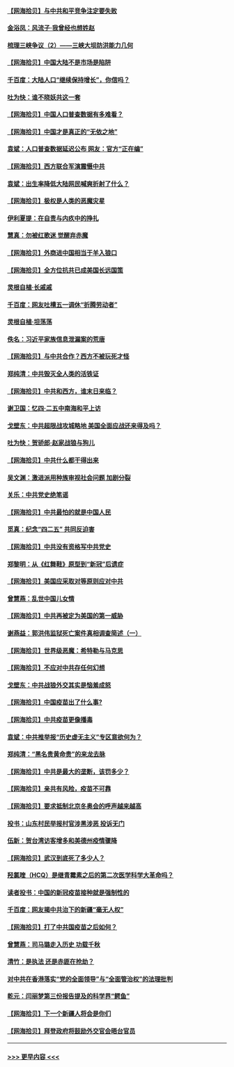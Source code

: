 #### [【网海拾贝】与中共和平竞争注定要失败](../pages/nsc993/n12923326.md?t=05051452) 
#### [金浴凤：风流子‧我曾经也想姓赵](../pages/nsc993/n12920911.md?t=05051452) 
#### [梳理三峡争议（2）——三峡大坝防洪能力几何](../pages/nsc993/n12920173.md?t=05051452) 
#### [【网海拾贝】中国大陆不是市场是陷阱](../pages/nsc993/n12920143.md?t=05051452) 
#### [千百度：大陆人口“继续保持增长”，你信吗？](../pages/nsc993/n12918946.md?t=05051452) 
#### [吐为快：谁不晓妖共这一套](../pages/nsc993/n12918941.md?t=05051452) 
#### [【网海拾贝】中国人口普查数据有多难看？](../pages/nsc993/n12917822.md?t=05051452) 
#### [【网海拾贝】中国才是真正的“无依之地”](../pages/nsc993/n12915845.md?t=05051452) 
#### [袁斌：人口普查数据延迟公布 网友：官方“正在编”](../pages/nsc993/n12915748.md?t=05051452) 
#### [【网海拾贝】西方联合军演震慑中共](../pages/nsc993/n12913466.md?t=05051452) 
#### [袁斌：出生率降低大陆网民喊爽折射了什么？](../pages/nsc993/n12913365.md?t=05051452) 
#### [【网海拾贝】极权是人类的恶魔灾星](../pages/nsc993/n12910697.md?t=05051452) 
#### [伊利夏提：在自责与内疚中的挣扎](../pages/nsc993/n12910493.md?t=05051452) 
#### [慧真：勿被红歌迷 觉醒弃赤魔](../pages/nsc993/n12910485.md?t=05051452) 
#### [【网海拾贝】外商进中国相当于羊入狼口](../pages/nsc993/n12908274.md?t=05051452) 
#### [【网海拾贝】全方位抗共已成美国长远国策](../pages/nsc993/n12906878.md?t=05051452) 
#### [灵根自植‧长戚戚](../pages/nsc993/n12905585.md?t=05051452) 
#### [千百度：网友吐槽五一调休“折腾劳动者”](../pages/nsc993/n12905934.md?t=05051452) 
#### [灵根自植‧坦荡荡](../pages/nsc993/n12905562.md?t=05051452) 
#### [佚名：习近平家族信息泄漏案的荒唐](../pages/nsc993/n12904705.md?t=05051452) 
#### [【网海拾贝】与中共合作？西方不被玩死才怪](../pages/nsc993/n12903873.md?t=05051452) 
#### [郑纯清：中共毁灭全人类的活铁证](../pages/nsc993/n12903785.md?t=05051452) 
#### [【网海拾贝】中共和西方，谁末日来临？](../pages/nsc993/n12903482.md?t=05051452) 
#### [谢卫国：忆四‧二五中南海和平上访](../pages/nsc993/n12902192.md?t=05051452) 
#### [戈壁东：中共超限战攻城略地 美国全面应战还来得及吗？](../pages/nsc993/n12902297.md?t=05051452) 
#### [吐为快：贺骄郎‧赵家战狼与狗儿](../pages/nsc993/n12902280.md?t=05051452) 
#### [【网海拾贝】中共什么都干得出来](../pages/nsc993/n12897500.md?t=05051452) 
#### [吴文渊：激进派用种族审视社会问题 加剧分裂](../pages/nsc993/n12893881.md?t=05051452) 
#### [关乐：中共党史绝笔谣](../pages/nsc993/n12897270.md?t=05051452) 
#### [【网海拾贝】中共最怕的就是中国人民](../pages/nsc993/n12894705.md?t=05051452) 
#### [觅真：纪念“四二五” 共同反迫害](../pages/nsc993/n12894553.md?t=05051452) 
#### [【网海拾贝】中共没有资格写中共党史](../pages/nsc993/n12892231.md?t=05051452) 
#### [郑黎明：从《红舞鞋》原型到“新冠”后遗症](../pages/nsc993/n12890469.md?t=05051452) 
#### [【网海拾贝】美国应采取对等原则应对中共](../pages/nsc993/n12889176.md?t=05051452) 
#### [曾慧燕：乱世中国儿女情](../pages/nsc993/n12887931.md?t=05051452) 
#### [【网海拾贝】中共再被定为美国的第一威胁](../pages/nsc993/n12887580.md?t=05051452) 
#### [谢燕益：郭洪伟监狱死亡案件真相调查简述（一）](../pages/nsc993/n12885648.md?t=05051452) 
#### [【网海拾贝】世界级恶魔：希特勒与马克思](../pages/nsc993/n12884062.md?t=05051452) 
#### [【网海拾贝】不应对中共存任何幻想](../pages/nsc993/n12881460.md?t=05051452) 
#### [戈壁东：中共战狼外交其实是恼羞成怒](../pages/nsc993/n12880392.md?t=05051452) 
#### [【网海拾贝】中国疫苗出了什么事?](../pages/nsc993/n12879124.md?t=05051452) 
#### [【网海拾贝】中共疫苗更像播毒](../pages/nsc993/n12876631.md?t=05051452) 
#### [袁斌：中共推举报“历史虚无主义”专区意欲何为？](../pages/nsc993/n12876530.md?t=05051452) 
#### [郑纯清：“黑名贵黄命贵”的来龙去脉](../pages/nsc993/n12875589.md?t=05051452) 
#### [【网海拾贝】中共是最大的垄断，该罚多少？](../pages/nsc993/n12874006.md?t=05051452) 
#### [【网海拾贝】亲共有风险，疫苗不可靠](../pages/nsc993/n12872224.md?t=05051452) 
#### [【网海拾贝】要求抵制北京冬奥会的呼声越来越高](../pages/nsc993/n12868962.md?t=05051452) 
#### [投书：山东村民举报村官涉黑涉恶 投诉无门](../pages/nsc993/n12869726.md?t=05051452) 
#### [伍新：贺台湾访客增多和美德州疫情骤降](../pages/nsc993/n12865651.md?t=05051452) 
#### [【网海拾贝】武汉到底死了多少人？](../pages/nsc993/n12863707.md?t=05051452) 
#### [羟氯喹（HCQ）是继青霉素之后的第二次医学科学大革命吗？](../pages/nsc993/n12638564.md?t=05051452) 
#### [读者投书：中国的新冠疫苗接种就是强制性的](../pages/nsc993/n12859932.md?t=05051452) 
#### [千百度：网友揭中共治下的新疆“毫无人权”](../pages/nsc993/n12858385.md?t=05051452) 
#### [【网海拾贝】打了中共国疫苗之后如何？](../pages/nsc993/n12857866.md?t=05051452) 
#### [曾慧燕：司马璐走入历史 功载千秋](../pages/nsc993/n12856996.md?t=05051452) 
#### [清竹：是执法 还是赤匪在抢劫？](../pages/nsc993/n12856952.md?t=05051452) 
#### [对中共在香港落实“党的全面领导”与“全面管治权”的法理批判](../pages/nsc993/n12856929.md?t=05051452) 
#### [乾元：闫丽梦第三份报告提及的科学界“鳄鱼”](../pages/nsc993/n12855985.md?t=05051452) 
#### [【网海拾贝】下一个新疆人将会是你们](../pages/nsc993/n12855864.md?t=05051452) 
#### [【网海拾贝】拜登政府将鼓励外交官会晤台官员](../pages/nsc993/n12853615.md?t=05051452) 

----
#### [ >>> 更早内容 <<< ](../indexes/nsc993-earlier.md)
